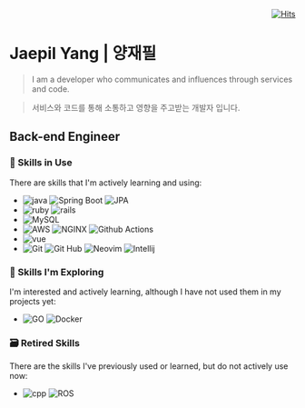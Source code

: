 <div align=right>

[![Hits](https://hits.seeyoufarm.com/api/count/incr/badge.svg?url=https%3A%2F%2Fgithub.com%2Fpilyang&count_bg=%23252525&title_bg=%23555555&icon=&icon_color=%23E7E7E7&title=hits&edge_flat=false)](https://hits.seeyoufarm.com)

</div>

# Jaepil Yang | 양재필 

> I am a developer who communicates and influences through services and code.

> 서비스와 코드를 통해 소통하고 영향을 주고받는 개발자 입니다.

## Back-end Engineer

### 🚀 Skills in Use

There are skills that I'm actively learning and using:

- ![java](https://img.shields.io/badge/java-007396?style=flat-square&logo=openjdk) 
![Spring Boot](https://img.shields.io/badge/Spring%20boot-%236DB33F?style=flat-square&logo=Spring%20Boot&logoColor=white) 
![JPA](https://img.shields.io/badge/Spring%20Data%20JPA-%236DB33F?style=flat-square)<br>
- ![ruby](https://img.shields.io/badge/Ruby-CC342D?style=flat-square&logo=ruby) 
![rails](https://img.shields.io/badge/Rails-D30001?style=flat-square&logo=rubyonrails)<br>
- ![MySQL](https://img.shields.io/badge/MySQL-%234479A1?style=flat-square&logo=MySQL&logoColor=white)<br>
- ![AWS](https://img.shields.io/badge/AWS-%23232F3E?style=flat-square&logo=amazonaws&logoColor=white) 
![NGINX](https://img.shields.io/badge/NGINX-%23009639?style=flat-square&logo=NGINX&logoColor=white)
![Github Actions](https://img.shields.io/badge/GitHub%20Actions-%232088FF?style=flat-square&logo=github%20Actions&logoColor=white)<br>
- ![vue](https://img.shields.io/badge/Vue.js-4FC08D?style=flat-square&logo=vuedotjs&logoColor=white)<br>
- ![Git](https://img.shields.io/badge/Git-%23F05032?style=flat-square&logo=git&logoColor=white) 
![Git Hub](https://img.shields.io/badge/GitHub-%23181717?style=flat-square&logo=github&logoColor=white)
![Neovim](https://img.shields.io/badge/Neovim-%2357A143?style=flat-square&logo=neovim&logoColor=white) 
![Intellij](https://img.shields.io/badge/IntelliJ%20IDEA-%23000000?style=flat-square&logo=intellijidea&logoColor=white)<br>


### 🌱 Skills I'm Exploring

I'm interested and actively learning, although I have not used them in my projects yet:

- ![GO](https://img.shields.io/badge/GO-%2300ADD8?style=flat-square&logo=go&logoColor=white)
![Docker](https://img.shields.io/badge/docker-%232496ED?style=flat-square&logo=docker&logoColor=white)<br>


### 🗃️ Retired Skills

There are the skills I've previously used or learned, but do not actively use now:

- ![cpp](https://img.shields.io/badge/C%2B%2B-%2300599C?style=flat-square&logo=C%2B%2B&logoColor=white)
![ROS](https://img.shields.io/badge/ROS-%2322314E?style=flat-square&logo=ROS&logoColor=white)

